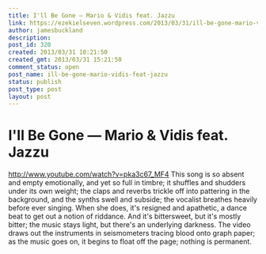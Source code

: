 ```yaml
---
title: I'll Be Gone — Mario & Vidis feat. Jazzu
link: https://ezekielseven.wordpress.com/2013/03/31/ill-be-gone-mario-vidis-feat-jazzu/
author: jamesbuckland
description: 
post_id: 320
created: 2013/03/31 10:21:50
created_gmt: 2013/03/31 15:21:50
comment_status: open
post_name: ill-be-gone-mario-vidis-feat-jazzu
status: publish
post_type: post
layout: post
---
```


# I'll Be Gone — Mario & Vidis feat. Jazzu

http://www.youtube.com/watch?v=pka3c67_MF4 This song is so absent and empty emotionally, and yet so full in timbre; it shuffles and shudders under its own weight; the claps and reverbs trickle off into pattering in the background, and the synths swell and subside; the vocalist breathes heavily before ever singing. When she does, it's resigned and apathetic, a dance beat to get out a notion of riddance. And it's bittersweet, but it's mostly bitter; the music stays light, but there's an underlying darkness. The video draws out the instruments in seismometers tracing blood onto graph paper; as the music goes on, it begins to float off the page; nothing is permanent.